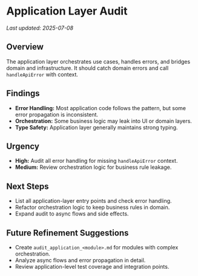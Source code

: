 # Application Layer Audit

_Last updated: 2025-07-08_

## Overview
The application layer orchestrates use cases, handles errors, and bridges domain and infrastructure. It should catch domain errors and call `handleApiError` with context.

## Findings
- **Error Handling:** Most application code follows the pattern, but some error propagation is inconsistent.
- **Orchestration:** Some business logic may leak into UI or domain layers.
- **Type Safety:** Application layer generally maintains strong typing.

## Urgency
- **High:** Audit all error handling for missing `handleApiError` context.
- **Medium:** Review orchestration logic for business rule leakage.

## Next Steps
- List all application-layer entry points and check error handling.
- Refactor orchestration logic to keep business rules in domain.
- Expand audit to async flows and side effects.

## Future Refinement Suggestions
- Create `audit_application_<module>.md` for modules with complex orchestration.
- Analyze async flows and error propagation in detail.
- Review application-level test coverage and integration points.
